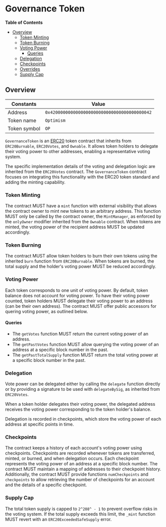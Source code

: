 # Governance Token

<!-- START doctoc generated TOC please keep comment here to allow auto update -->
<!-- DON'T EDIT THIS SECTION, INSTEAD RE-RUN doctoc TO UPDATE -->
**Table of Contents**

- [Overview](#overview)
  - [Token Minting](#token-minting)
  - [Token Burning](#token-burning)
  - [Voting Power](#voting-power)
    - [Queries](#queries)
  - [Delegation](#delegation)
  - [Checkpoints](#checkpoints)
  - [Overrides](#overrides)
  - [Supply Cap](#supply-cap)

<!-- END doctoc generated TOC please keep comment here to allow auto update -->

## Overview

| Constants    | Value                                        |
|--------------|----------------------------------------------|
| Address      | `0x4200000000000000000000000000000000000042` |
| Token name   | `Optimism`                                   |
| Token symbol | `OP`                                         |

`GovernanceToken` is an [ERC20](https://eips.ethereum.org/EIPS/eip-20) token contract that inherits from `ERC20Burnable`,
`ERC20Votes`, and `Ownable`. It allows token holders to delegate their voting power to other addresses, enabling a representative
voting system.

The specific implementation details of the voting and delegation logic are inherited from the `ERC20Votes` contract. The
`GovernanceToken` contract focuses on integrating this functionality with the ERC20 token standard and adding the minting
capability.

### Token Minting

The contract MUST have a `mint` function with external visibility that allows the contract owner to mint new tokens to an
arbitrary address. This function MUST only be called by the contract owner, the `MintManager`, as enforced by the `onlyOwner` modifier inherited
from the `Ownable` contract. When tokens are minted, the voting power of the recipient address MUST be updated accordingly.

### Token Burning

The contract MUST allow token holders to burn their own tokens using the inherited `burn` function from `ERC20Burnable`.
When tokens are burned, the total supply and the holder's voting power MUST be reduced accordingly.

### Voting Power

Each token corresponds to one unit of voting power.
By default, token balance does not account for voting power. To have their voting power counted, token holders MUST delegate
their voting power to an address (can be their own address).
The contract MUST offer public accessors for quering voting power, as outlined below.

#### Queries

- The `getVotes` function MUST return the current voting power of an address.
- The `getPastVotes` function MUST allow querying the voting power of an address at a specific block number in the past.
- The `getPastTotalSupply` function MUST return the total voting power at a specific block number in the past.

### Delegation

Vote power can be delegated either by calling the `delegate` function directly or by providing a signature to be used
with `delegateBySig`, as inherited from `ERC20Votes`.

When a token holder delegates their voting power, the delegated address receives the voting power corresponding to the token
holder's balance.

Delegation is recorded in checkpoints, which store the voting power of each address at specific points in time.

### Checkpoints

The contract keeps a history of each account's voting power using checkpoints.
Checkpoints are recorded whenever tokens are transferred, minted, or burned, and when delegation occurs.
Each checkpoint represents the voting power of an address at a specific block number.
The contract MUST maintain a mapping of addresses to their checkpoint history. Additionally, the contract MUST
provide functions `numCheckpoints` and `checkpoints` to allow retrieving the number of checkpoints for an account
and the details of a specific checkpoint.

### Supply Cap

The total token supply is capped to `2^208^ - 1` to prevent overflow risks in the voting system.
If the total supply exceeds this limit, the `_mint` function MUST revert with an `ERC20ExceededSafeSupply` error.
